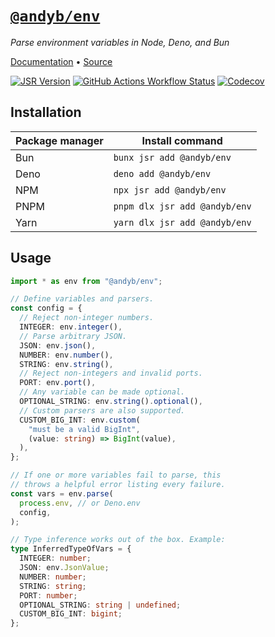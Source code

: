 # [`@andyb/env`](https://github.com/andybarron/env)

_Parse environment variables in Node, Deno, and Bun_

[Documentation](https://jsr.io/@andyb/env/doc) &bull;
[Source](https://github.com/andybarron/env)

[![JSR Version](https://img.shields.io/jsr/v/%40andyb/env?style=flat&logo=jsr&color=%231e1f45)](https://jsr.io/@andyb/env)
[![GitHub Actions Workflow Status](https://img.shields.io/github/actions/workflow/status/andybarron/env/ci.yml?branch=main&style=flat&logo=github)](https://github.com/andybarron/env/actions?query=branch%3Amain)
[![Codecov](https://img.shields.io/codecov/c/github/andybarron/env?style=flat&logo=codecov)](https://app.codecov.io/github/andybarron/env)

## Installation

| Package manager | Install command               |
| --------------- | ----------------------------- |
| Bun             | `bunx jsr add @andyb/env`     |
| Deno            | `deno add @andyb/env`         |
| NPM             | `npx jsr add @andyb/env`      |
| PNPM            | `pnpm dlx jsr add @andyb/env` |
| Yarn            | `yarn dlx jsr add @andyb/env` |

## Usage

```ts
import * as env from "@andyb/env";

// Define variables and parsers.
const config = {
  // Reject non-integer numbers.
  INTEGER: env.integer(),
  // Parse arbitrary JSON.
  JSON: env.json(),
  NUMBER: env.number(),
  STRING: env.string(),
  // Reject non-integers and invalid ports.
  PORT: env.port(),
  // Any variable can be made optional.
  OPTIONAL_STRING: env.string().optional(),
  // Custom parsers are also supported.
  CUSTOM_BIG_INT: env.custom(
    "must be a valid BigInt",
    (value: string) => BigInt(value),
  ),
};

// If one or more variables fail to parse, this
// throws a helpful error listing every failure.
const vars = env.parse(
  process.env, // or Deno.env
  config,
);

// Type inference works out of the box. Example:
type InferredTypeOfVars = {
  INTEGER: number;
  JSON: env.JsonValue;
  NUMBER: number;
  STRING: string;
  PORT: number;
  OPTIONAL_STRING: string | undefined;
  CUSTOM_BIG_INT: bigint;
};
```
